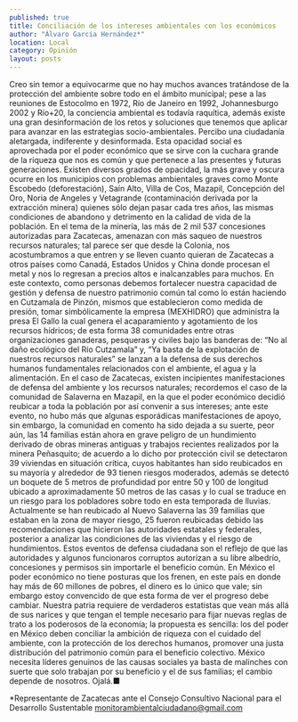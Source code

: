 ```yaml
---
published: true
title: Conciliación de los intereses ambientales con los económicos
author: "Álvaro García Hernández*"
location: Local
category: Opinión
layout: posts
---
```


Creo sin temor a equivocarme que no hay muchos avances tratándose de la protección del ambiente sobre todo en el ámbito municipal; pese a las reuniones de Estocolmo en 1972, Río de Janeiro en 1992, Johannesburgo 2002 y Río+20, la conciencia ambiental es todavía raquítica, además existe una gran desinformación de los retos y soluciones que tenemos que aplicar para avanzar en las estrategias socio-ambientales. Percibo una ciudadanía aletargada, indiferente y desinformada. Esta opacidad social es aprovechada por el poder económico que se sirve con la cuchara grande de la riqueza que nos es común y que pertenece a las presentes y futuras generaciones. Existen diversos grados de opacidad, la más grave y oscura ocurre en los municipios con problemas ambientales graves como Monte Escobedo (deforestación), Saín Alto, Villa de Cos, Mazapil, Concepción del Oro, Noria de Angeles y Vetagrande (contaminación derivada por la extracción minera) quienes sólo dejan pasar cada tres años, las mismas condiciones de abandono y detrimento en la calidad de vida de la población. En el tema de la minería, las más de 2 mil 537 concesiones autorizadas para Zacatecas, amenazan con más saqueo de nuestros recursos naturales; tal parece ser que desde la Colonia, nos acostumbramos a que entren y se lleven cuanto quieran de Zacatecas a otros países como Canadá, Estados Unidos y China donde procesan el metal y nos lo regresan a precios altos e inalcanzables para muchos. En este contexto,  como personas debemos fortalecer nuestra capacidad de gestión y defensa de nuestro patrimonio común tal como lo están haciendo en Cutzamala de Pinzón, mismos que establecieron como medida de presión, tomar simbólicamente la empresa (MEXHIDRO) que administra la presa El Gallo la cual genera el acaparamiento y agotamiento de los recursos hídricos; de esta forma 38 comunidades entre otras organizaciones ganaderas, pesqueras y civiles bajo las banderas de: “No al daño ecológico del Río Cutzamala” y, “Ya basta de la explotación de nuestros recursos naturales” se lanzan a la defensa de sus derechos humanos fundamentales relacionados con el ambiente, el agua y la alimentación. En el caso de Zacatecas, existen incipientes manifestaciones de defensa del ambiente y los recursos naturales; recordemos el caso de la comunidad de Salaverna en Mazapil, en la que el poder económico decidió reubicar a toda la población por así convenir a sus intereses; ante este evento, no hubo más que algunas esporádicas manifestaciones de apoyo, sin embargo, la comunidad en comento ha sido dejada a su suerte, peor aún, las 14 familias están ahora en grave peligro de un hundimiento derivado de obras mineras antiguas y trabajos recientes realizados por la minera Peñasquito; de acuerdo a lo dicho por protección civil se detectaron 39 viviendas en situación crítica, cuyos habitantes han sido reubicados en su mayoría y alrededor de 93 tienen riesgos moderados, además se detectó un boquete de 5 metros de profundidad por entre 50 y 100 de longitud ubicado a aproximadamente 50 metros de las casas y lo cual se traduce en un riesgo para los pobladores sobre todo en esta temporada de lluvias. Actualmente se han reubicado al Nuevo Salaverna las 39 familias que estaban en la zona de mayor riesgo, 25 fueron reubicadas debido las recomendaciones que hicieron las autoridades estatales y federales, posterior a analizar las condiciones de las viviendas y el riesgo de hundimientos. Estos eventos de defensa ciudadana son el reflejo de que las autoridades y algunos funcionaros corruptos autorizan a su libre albedrío, concesiones y permisos sin importarle el beneficio común. En México el poder económico no tiene posturas que los frenen, en este país en donde hay más de 60 millones de pobres, el dinero es lo único que vale; sin embargo estoy convencido de que esta forma de ver el progreso debe cambiar. Nuestra patria requiere de verdaderos estatistas que vean más allá de sus narices y que tengan el temple necesario para fijar nuevas reglas de trato a los poderosos de la economía; la propuesta es sencilla: los del poder en México deben conciliar la ambición de riqueza con el cuidado del ambiente, con la protección de los derechos humanos, promover una justa distribución del patrimonio común para el beneficio colectivo. México necesita líderes genuinos de las causas sociales ya basta de malinches con suerte que solo trabajan por su beneficio y el de sus familias; el cambio depende de nosotros. Ojalá.■

*Representante de Zacatecas ante el 
Consejo Consultivo Nacional para el Desarrollo Sustentable
monitorambientalciudadano@gmail.com
